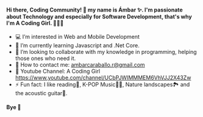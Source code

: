 #### Hi there, Coding Community! 👋 my name is Ámbar ✨. I'm passionate about Technology and especially for Software Development, that's why I'm A Coding Girl. 👩‍💻😊

- 💻 I’m interested in Web and Mobile Development
- 🌱 I’m currently learning Javascript and .Net Core.
- 👯 I’m looking to collaborate with my knowledge in programming, helping those ones who need it.
- 📧 How to contact me: ambarcaraballo.r@gmail.com
- 📍 Youtube Channel: A Coding Girl https://www.youtube.com/channel/UCbPJWIMMMEM6VhVJJ2X43Zw
- ⚡ Fun fact: I like reading📖, K-POP Music🎵🎶, Nature landscapes🏞️ and the acoustic guitar🎸. 

#### Bye 🌟
